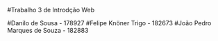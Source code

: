 #Trabalho 3 de Introdção Web

#Danilo de Sousa - 178927
#Felipe Knöner Trigo - 182673
#João Pedro Marques de Souza - 182883